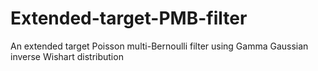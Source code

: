 # Extended-target-PMB-filter
An extended target Poisson multi-Bernoulli filter using Gamma Gaussian inverse Wishart distribution
